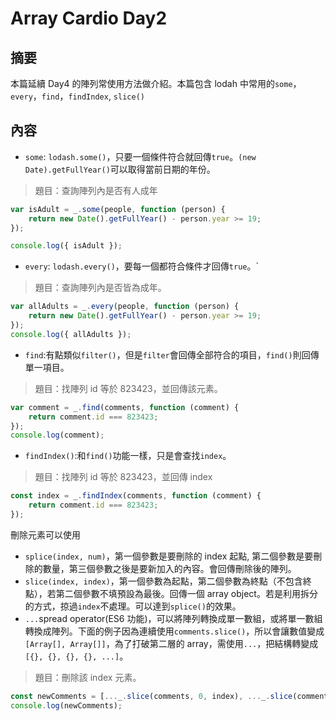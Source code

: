 # Array Cardio Day2

## 摘要

本篇延續 Day4 的陣列常使用方法做介紹。本篇包含 lodah 中常用的`some`，`every`，`find`，`findIndex`, `slice()`

## 內容

-   `some`: `lodash.some()`，只要一個條件符合就回傳`true`。`(new Date).getFullYear()`可以取得當前日期的年份。

> 題目：查詢陣列內是否有人成年

```javascript
var isAdult = _.some(people, function (person) {
    return new Date().getFullYear() - person.year >= 19;
});

console.log({ isAdult });
```

-   `every`: `lodash.every()`，要每一個都符合條件才回傳`true`。`

> 題目：查詢陣列內是否皆為成年。

```javascript
var allAdults = _.every(people, function (person) {
    return new Date().getFullYear() - person.year >= 19;
});
console.log({ allAdults });
```

-   `find`:有點類似`filter()`，但是`filter`會回傳全部符合的項目，`find()`則回傳單一項目。

> 題目：找陣列 id 等於 823423，並回傳該元素。

```javascript
var comment = _.find(comments, function (comment) {
    return comment.id === 823423;
});
console.log(comment);
```

-   `findIndex()`:和`find()`功能一樣，只是會查找`index`。

> 題目：找陣列 id 等於 823423，並回傳 index

```javascript
const index = _.findIndex(comments, function (comment) {
    return comment.id === 823423;
});
```

刪除元素可以使用

-   `splice(index, num)`，第一個參數是要刪除的 index 起點, 第二個參數是要刪除的數量，第三個參數之後是要新加入的內容。會回傳刪除後的陣列。
-   `slice(index, index)`，第一個參數為起點，第二個參數為終點（不包含終點），若第二個參數不填預設為最後。回傳一個 array object。若是利用拆分的方式，掠過`index`不處理。可以達到`splice()`的效果。
-   `...`spread operator(ES6 功能)，可以將陣列轉換成單一數組，或將單一數組轉換成陣列。下面的例子因為連續使用`comments.slice()`，所以會讓數值變成`[Array[], Array[]]`，為了打破第二層的 array，需使用`...`，把結構轉變成`[{}, {}, {}, {}, ...]`。

> 題目：刪除該 index 元素。

```javascript
const newComments = [..._.slice(comments, 0, index), ..._.slice(comments, index + 1)];
console.log(newComments);
```

